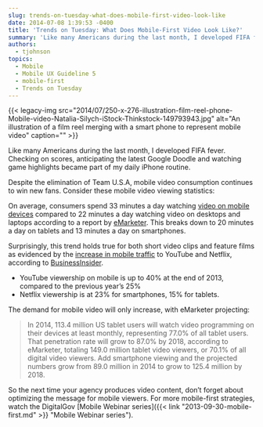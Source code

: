```yaml
---
slug: trends-on-tuesday-what-does-mobile-first-video-look-like
date: 2014-07-08 1:39:53 -0400
title: 'Trends on Tuesday: What Does Mobile-First Video Look Like?'
summary: 'Like many Americans during the last month, I developed FIFA fever. Checking on scores, anticipating the latest Google Doodle and watching game highlights became part of my daily iPhone routine. Despite the elimination of Team U.S.A, mobile video consumption continues to win new fans. Consider these mobile video viewing statistics: On average, consumers spend 33 minutes'
authors:
  - tjohnson
topics:
  - Mobile
  - Mobile UX Guideline 5
  - mobile-first
  - Trends on Tuesday
---
```


{{< legacy-img src="2014/07/250-x-276-illustration-film-reel-phone-Mobile-video-Natalia-Silych-iStock-Thinkstock-149793943.jpg" alt="An illustration of a film reel merging with a smart phone to represent mobile video" caption="" >}} 

Like many Americans during the last month, I developed FIFA fever. Checking on scores, anticipating the latest Google Doodle and watching game highlights became part of my daily iPhone routine.

Despite the elimination of Team U.S.A, mobile video consumption continues to win new fans. Consider these mobile video viewing statistics:

On average, consumers spend 33 minutes a day watching <a title="video on mobile devices" href="http://www.emarketer.com/Article/Tablets-Challenge-PCs-Leading-Digital-Video-Channel-US/1010807" target="_blank">video on mobile devices</a> compared to 22 minutes a day watching video on desktops and laptops according to a report by <a href="http://www.emarketer.com/" target="_blank">eMarketer</a>. This breaks down to 20 minutes a day on tablets and 13 minutes a day on smartphones.

Surprisingly, this trend holds true for both short video clips and feature films as evidenced by the <a title="increase in mobile traffic" href="http://www.businessinsider.com/mobile-video-statistics-and-growth-2013-12" target="_blank">increase in mobile traffic</a> to YouTube and Netflix, according to [BusinessInsider](http://www.businessinsider.com).

  * YouTube viewership on mobile is up to 40% at the end of 2013, compared to the previous year&#8217;s 25%
  * Netflix viewership is at 23% for smartphones, 15% for tablets.

The demand for mobile video will only increase, with eMarketer projecting:

> In 2014, 113.4 million US tablet users will watch video programming on their devices at least monthly, representing 77.0% of all tablet users. That penetration rate will grow to 87.0% by 2018, according to eMarketer, totaling 149.0 million tablet video viewers, or 70.1% of all digital video viewers. Add smartphone viewing and the projected numbers grow from 89.0 million in 2014 to grow to 125.4 million by 2018.

So the next time your agency produces video content, don’t forget about optimizing the message for mobile viewers. For more mobile-first strategies, watch the DigitalGov [Mobile Webinar series]({{< link "2013-09-30-mobile-first.md" >}} "Mobile Webinar series").